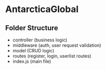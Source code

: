 # AntarcticaGlobal

## Folder Structure
  * controller (business logic)
  * middleware (auth, user request validation)
  * model (CRUD logic)
  * routes (register, login, userlist routes)
  * index.js (main file)
